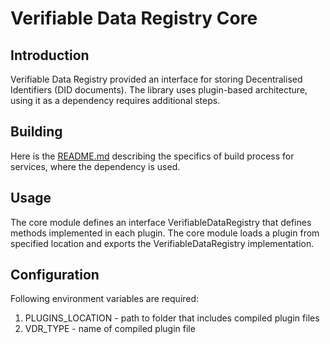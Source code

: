 # Verifiable Data Registry Core

## Introduction

Verifiable Data Registry provided an interface for storing Decentralised Identifiers (DID documents).
The library uses plugin-based architecture, using it as a dependency requires additional steps.

## Building

Here is the [README.md](https://gitlab.eclipse.org/eclipse/xfsc/dev-ops/building/go-plugin/-/blob/main/README.md#building-go-services-with-plugin-based-dependencies) describing the specifics of build process for services, where the dependency is used.

## Usage

The core module defines an interface VerifiableDataRegistry that defines methods implemented in each plugin. 
The core module loads a plugin from specified location and exports the VerifiableDataRegistry implementation.

## Configuration

Following environment variables are required:
1. PLUGINS_LOCATION - path to folder that includes compiled plugin files
2. VDR_TYPE - name of compiled plugin file

